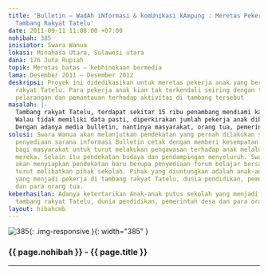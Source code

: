 ```yaml
---
title: 'Bulletin – WadAh iNformasi & komUnikasi kAmpung : Meretas Pekerja anak di
  Tambang Rakyat Tatelu'
date: 2011-09-11 11:08:00 +07:00
nohibah: 385
inisiator: Swara Wanua
lokasi: Minahasa Utara, Sulawesi utara
dana: 176 Juta Rupiah
topik: Meretas batas – kebhinekaan bermedia
lama: Desember 2011 – Desember 2012
deskripsi: Proyek ini didedikasikan untuk meretas pekerja anak yang berada di tambang
  rakyat Tatelu. Para pekerja anak kian tak terkendali seiring dengan tidak adanya
  pelarangan dan pemantauan terhadap aktivitas di tambang tersebut
masalah: |-
  Tambang rakyat Tatelu, terdapat sekitar 15 ribu penambang mendiami kawasan tersebut pada tahun 1999 hingga awal 2004. Jumlah itu kemudian menyusut siring dengan waktu. Namun pada 2010 sampai Agustus 2011 diperkirakan jumlahnya mulai menanjak sebab harga emas yang kian menggoda. Pemerintah Desa Tatelu sendiri tidak memiliki data pasti jumlah pekerja tambang disana. Namun secara kasat mata jumlahnya masih diatas 7 ribu orang.
  Walau tidak memiliki data pasti, diperkirakan jumlah pekerja anak dibawah umur melebihi seratusan anak. Perkiraan itu terpenuhi dengan adanya wadah pengolah emas sebanyak ratusan unit (versi penambang ±700an) dan sekira 5.000-an lubang galian. Angka ini belum termasuk sarana pengngkutan seperti mobil, motor, dan sapi serta para penjual keliling yang kesemuanya melibatkan pekerja anak.
  Dengan adanya media bulletin, nantinya masyarakat, orang tua, pemerintah dan anak akan lebih memahami peran dan tanggungjawab masing-masing
solusi: Swara Wanua akan melanjutkan pendekatan yang pernah dilakukan sebelumnya yaitu
  penyediaan sarana informasi Bulletin cetak dengan memberi kesempatan seluas-luasnya
  bagi masyarakat untuk turut melakukan pengawasan terhadap anak melalui tulisan-tulisan
  mereka. Selain itu pendekatan budaya dan pendampingan menyeluruh. Swara Wanua juga
  akan menyiapkan pendekatan baru berupa penyediaan forum belajar bersama yang nanti
  turut melibatkan pihak sekolah. Pihak yang diuntungkan adalah anak-anak putus sekolah
  yang menjadi pekerja di tambang rakyat Tatelu, dunia pendidikan, pemerintah desa,
  dan para orang tua.
keberhasilan: Adanya ketertarikan Anak-anak putus sekolah yang menjadi pekerja di
  tambang rakyat Tatelu, dunia pendidikan, pemerintah desa dan para orang tua.
layout: hibahcmb
---
```


![385](/static/img/hibahcmb/385.png){: .img-responsive }{: width="385" }

### {{ page.nohibah }} - {{ page.title }}

---
